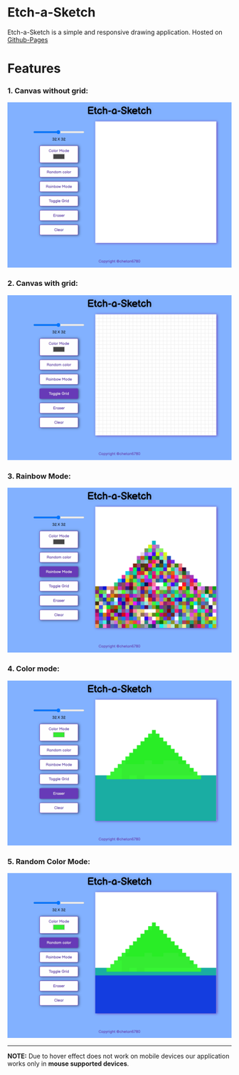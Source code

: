 # Etch-a-Sketch

Etch-a-Sketch is a simple and responsive drawing application.
Hosted on [Github-Pages](https://chetan6780.github.io/Etch-a-Sketch/)

# Features

### 1. Canvas without grid:

![With no Grid](images\noGrid.png)

### 2. Canvas with grid:

![With Grid](images\Grid.png)

### 3. Rainbow Mode:

![Rainbow Mode](images\rainbow.png)

### 4. Color mode:

![Color mode](images\colorMode.png)

### 5. Random Color Mode:

![Random Color Mode](images\randomColor.png)

---

**NOTE:** Due to hover effect does not work on mobile devices our application works only in **mouse supported devices**.
